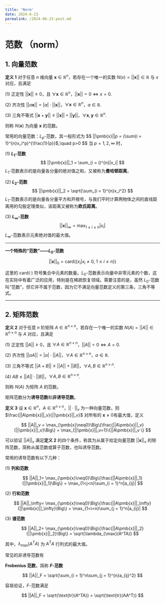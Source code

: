 ```yaml
---
title: 'Norm'
date: 2024-6-23
permalink: /2024-06-23-post.md
---
```


# 范数 （norm）

## 1. 向量范数

**定义 1**		对于任意 $n$ 维向量 $\pmb{x}\in\mathbb{R}^n$，若存在一个唯一的实数 $N(x) = ||\pmb{x}||\in \mathbb{R}$ 与 $x$ 对应，且满足

(1) 正定性	$||\pmb{x}||\geq 0$，且 $\forall \pmb{x}\in \mathbb{R}^n$，$||\pmb{x}||=0\iff x = 0$.

(2) 齐次性	$||\alpha \pmb{x}|| = |\alpha|\cdot ||\pmb{x}||$，$\forall \pmb{x}\in \mathbb{R}^n$，$\alpha \in \mathbb{R}$.

(3) 三角不等式	$||\pmb{x}+\pmb{y}|| \leq ||\pmb{x}||+||\pmb{y}||$，$\forall \pmb{x},\pmb{y}\in\mathbb{R}^n$.

则称 $N(\pmb{x})$ 为向量 $\pmb{x}$ 的范数。

常用的向量范数：$L_p$-范数，其一般形式为
$$
||\pmb{x}||_p = (\sum_{i = 1}^{n}x_i^p)^{\frac{1}{p}}$,\quad p>0
$$
当 $p=1,2,\infty$ 时，

(1) **$L_1$-范数**
$$
||\pmb{x}||_1 = \sum_{i = i}^{n}|x_i|
$$
$L_1$-范数表示的是向量各分量的绝对值之和，又被称为**曼哈顿距离**。

(2) **$L_2$-范数**
$$
||\pmb{x}||_2 = \sqrt{\sum_{i = 1}^{n}x_i^2}
$$
$L_1$-范数表示的是向量各分量平方和开根号，与我们平时计算两物体之间的直线距离用的勾股定理类似，该距离又被称为**欧氏距离**。

(3) **$L_\infty$-范数**
$$
||\pmb{x}||_{\infty} = \max_{1\leq i\leq n}|x_i|
$$
$L_{\infty}$-范数表示元素绝对值的最大值。

***

**一个特殊的“范数”——$L_0$-范数**

$$
||\pmb{x}||_0 = \text{card}\Big(\{x_i|x_i\neq0,\ 1\leq i\leq n\}\Big)
$$

这里的 $\text{card}(\cdot)$ 符号集合中元素的数量。$L_0$-范数表示向量中非零元素的个数，这在实际中有着广泛的应用，特别是在稀疏恢复领域。需要注意的是，虽然 $L_0$-范数叫“范数”，但它并不属于范数，因为它不满足向量范数定义的第三条，三角不等式。

***

## 2. 矩阵范数

**定义 2**		对于任意 $n$ 阶矩阵 $A\in\mathbb{R}^{n\times n}$，若存在一个唯一的实数 $N(A) = ||A||\in\mathbb{R}^{n\times n}$ 与 $A$ 对应，且满足

(1) 正定性	$||A||\geq 0$，且 $\forall A\in\mathbb{R}^{n\times n}$，$||A||=0\iff A = 0$.

(2) 齐次性	$||\alpha A|| = |\alpha|\cdot ||A||$，$\forall A\in\mathbb{R}^{n\times n}$，$\alpha \in \mathbb{R}$.

(3) 三角不等式	$||A+B|| \leq ||A||+||B||$，$\forall A,B\in\mathbb{R}^{n\times n}$.

(4) 	$AB\leq ||A||\cdot ||B||$，$\forall A,B\in\mathbb{R}^{n\times n}$.

则称 $N(A)$ 为矩阵 $A$ 的范数。

矩阵范数分为**诱导范数**和**非诱导范数**。

**定义 3**		设 $\pmb{x}\in\mathbb{R}^n$，$A\in\mathbb{R}^{n\times n}$，$||\cdot||_v$ 为一种向量范数，则 $\frac{||A\pmb{x}||_v}{||\pmb{x}||_v}$ 对所有的 $\pmb{x}\neq0$有最大值，定义

$$
||A||_v = \max_{\pmb{x}\neq0}\Big\{\frac{||A\pmb{x}||_v}{||\pmb{x}||_v}\Big\} = \max_{||\pmb{x}||_v=1}\{||A\pmb{x}||_v \}
$$

可以验证 $||A||_v$ 满足**定义 2** 的四个条件，称其为从属于给定向量范数 $||\pmb{x}||_v$ 的矩阵范数，简称从属范数或算子范数，也叫诱导范数。

常用的诱导范数有以下几种：

(1) **列和范数**

$$
||A||_1= \max_{\pmb{x}\neq0}\Big\{\frac{||A\pmb{x}||_1}{||\pmb{x}||_1}\Big\} = \max_{1<j<n}\sum_{i = 1}^n|a_{ij}|
$$

(2) **行和范数**

$$
||A||_\infty= \max_{\pmb{x}\neq0}\Big\{\frac{||A\pmb{x}||_\infty}{||\pmb{x}||_\infty}\Big\} = \max_{1<i<n}\sum_{j = 1}^n|a_{ij}|
$$

(3) **谱范数**

$$
||A||_2= \max_{\pmb{x}\neq0}\Big\{\frac{||A\pmb{x}||_2}{||\pmb{x}||_2}\Big\} = \sqrt{\lambda_{\max}(A^TA)}
$$

其中，$\lambda_{\max}(A^TA)$ 为 $A^TA$ 行列式的最大值。

常见的非诱导范数有

**Frobenius 范数**，简称 **$F$-范数**

$$
||A||_F = \sqrt{\sum_{i = 1}^n\sum_{j = 1}^{n}a_{ij}^2}
$$

容易验证，$F$-范数满足

$$
||A||_F = \sqrt{\text{tr}(A^TA)} = \sqrt{\text{tr}(AA^T)}
$$

[^1]: 李庆扬, 王能超, 易大义, 数值分析（第五版）, 清华大学出版社, 2008
[^2]: 施吉林, 刘淑珍, 陈桂芝. 计算机数值方法 (第三版)[M]. 高等教育出版社, 2009.4.

